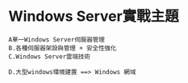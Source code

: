 # Windows Server實戰主題
```
A單一Windows Server伺服器管理
B.各種伺服器架設與管理 + 安全性強化
C.Windows Server雲端技術

D.大型windows環境建置 ==> Windows 網域
```
